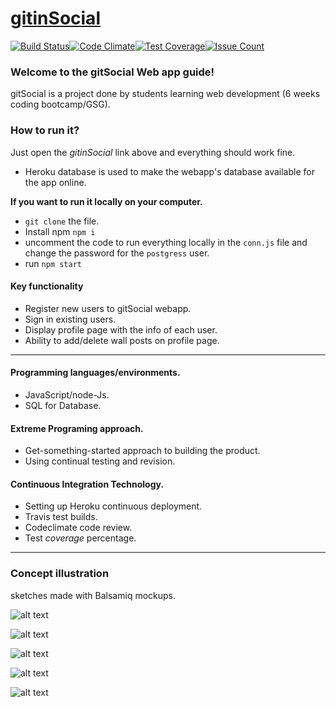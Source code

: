 # [gitinSocial](https://facebook-three.herokuapp.com)

[![Build Status](https://travis-ci.org/go3three/Faceebook.svg?branch=master)](https://travis-ci.org/go3three/Faceebook)[![Code Climate](https://codeclimate.com/repos/58bbee60f8d4975315002e8d/badges/a42f8d2a96219f127bbb/gpa.svg)](https://codeclimate.com/repos/58bbee60f8d4975315002e8d/feed)[![Test Coverage](https://codeclimate.com/repos/58bbee60f8d4975315002e8d/badges/a42f8d2a96219f127bbb/coverage.svg)](https://codeclimate.com/repos/58bbee60f8d4975315002e8d/coverage)[![Issue Count](https://codeclimate.com/repos/58bbee60f8d4975315002e8d/badges/a42f8d2a96219f127bbb/issue_count.svg)](https://codeclimate.com/repos/58bbee60f8d4975315002e8d/feed)


### Welcome to the gitSocial Web app guide!
gitSocial is a project done by students learning web development (6 weeks coding bootcamp/GSG).

### How to run it?

Just open the *gitinSocial* link above and everything should work fine.
* Heroku database is used to make the webapp's database available for the app online.

**If you want to run it locally on your computer.**

  * ```git clone``` the file.
  * Install npm ```npm i```
  * uncomment the code to run everything locally in the ```conn.js``` file and change the password for the ```postgress``` user.
  * run ```npm start```

#### Key functionality

  * Register new users to gitSocial webapp.
  * Sign in existing users.
  * Display profile page with the info of each user.
  * Ability to add/delete wall posts on profile page.

  ----

#### Programming languages/environments.

  * JavaScript/node-Js.
  * SQL for Database.

#### Extreme Programing approach.

 * Get-something-started approach to building the product.
 * Using continual testing and revision.

#### Continuous Integration Technology.

 * Setting up Heroku continuous deployment.
 * Travis test builds.
 * Codeclimate code review.
 * Test *coverage* percentage.
----
### Concept illustration
sketches made with Balsamiq mockups.

![alt text](http://imgh.us/001_11.png)

![alt text](http://imgh.us/Tables&Relations.png)

![alt text](http://imgh.us/01Login_page.png)

![alt text](http://imgh.us/02Registration_page.png)

![alt text](http://imgh.us/03Profile.png)
